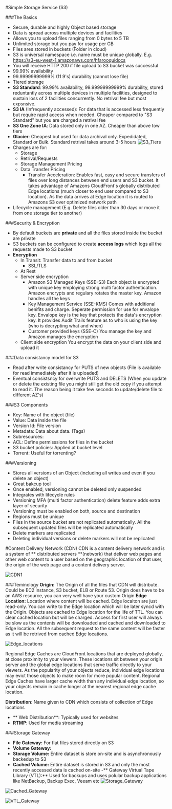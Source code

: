 #Simple Storage Service (S3)

###The Basics
- Secure, durable and highly Object based storage
- Data is spread across multiple devices and facilities
- Allows you to upload files ranging from 0 bytes to 5 TB
- Unlimited storage but you pay for usage per GB
- Files ares stored in buckets (Folder in cloud)
- S3 is universal namespace i.e. name must be unique globally. 
E.g. https://s3-eu-west-1.amazonaws.com/hfarooquidocs
- You will receive HTTP 200 if file upload to S3 bucket was successful
- 99.99% availability
- 99.99999999999% (11 9's) durability (cannot lose file)
- Tiered storage
 - **S3 Standard**: 99.99% availability, 99.99999999999% durability, stored reduntantly across multiple devices in multiple facilities, designed to sustain loss of 2 facilities concurrently. No retrival fee but most expsnsive.
  - **S3 IA** (Infrequently accessed): For data that is accessed less frequently but require rapid access when needed. Cheaper compared to "S3 Standard" but you are charged a retrival fee
  - **S3 One Zone IA**: Data stored only in one AZ. Cheaper than above tow tiers
  - **Glacier**: Cheapest but used for data archival only. Expedidated, Standard or Bulk. Standard retrival takes around 3-5 hours
![S3_Tiers](https://s3.amazonaws.com/hfcontents/kbimages/S3_Tiers.png "S3_Tiers")
- Charges are for:
	- Storage
	- Retrival/Requests
	- Storage Management Pricing
	- Data Transfer Pricing
		- Transfer Acceleration: Enables fast, easy and secure transfers of files over long distances between end users and S3 bucket. It takes advantage of Amazons CloudFront's globally distributed Edge locations (much closer to end user compared to S3 location). As the data arrives at Edge location it is routed to Amazons S3 over optimized network path
- Lifecycle management (E.g. Delete files older than 30 days or move it from one storage tier to another)

###Security & Encryption
- By default buckets are **private** and all the files stored inside the bucket are private
- S3 buckets can be configured to create **access logs** which logs all the requests made to S3 bucket
- **Encryption**
  - In Transit: Transfer data to and from bucket
    - SSL/TLS
  - At Rest
   - Server side encryption
     -  Amazon S3 Managed Keys (SSE-S3)
	   Each object is encrypted with unique key employing strong multi factor authentication. Amazon encrypts and regulary rotates the master key. Amazon handles all the keys
     -  Key Management Service (SSE-KMS)
	   Comes with additional benifits and charge. Seperate permission for use for envalope key. Envalope key is the key that protects the data's encryption key. It provides Audit Trails feature as to who is using the key (who is decrypting what and when)
     - Customer provided keys (SSE-C)
	   You manage the key and Amazon manages the encryption
    - Client side encryption
   You encrypt the data on your client side and upload it

###Data consistancy model for S3
- Read after write consistancy for PUTS of new objects
(File is available for read immediately after it is uploaded)
- Eventual consistsncy for overwrite PUTS and DELETS (When you update or delete the existing file you might still get the old copy if you attempt to read it. The reason being it take few seconds to update/delete file to different AZ's)

###S3 Components
- Key: Name of the object (file)
- Value: Data inside the file
- Version Id: File version
- Metadata: Data about data. (Tags)
- Subresources:
 - ACL: Define permisssions for files in the bucket
 - S3 bucket policies: Applied at bucket level
 - Torrent: Useful for torrenting?

###Versioning
- Stores all versions of an Object (including all writes and even if you delete an object)
- Great bakcup tool
- Once enabled, versioning cannot be deleted only suspended
- Integrates with lifecycle rules
- Versioning MFA (multi factor authentication) delete feature adds extra layer of security
- Versioning must be enabled on both, source and destination
- Regions must be unique
- Files in the source bucket are not replicated automatically. All the subsequent updated files will be replicated automatically
- Delete markers are replicated
- Deleting individual versions or delete markers will not be replicated

#Content Delivery Network (CDN)
CDN is a content delivery network and is a system of ** distributed servers **(network) that deliver web pages and other web content to a user based on the geographic location of that user, the origin of the web page and a content delivery server.

![CDN1](https://s3.amazonaws.com/hfcontents/kbimages/CDN1.png "CDN1")

###Teminology
**Origin:** The Origin of all the files that CDN will distribute. Could be EC2 instance, S3 bucket, ELB or Route 53. Origin does have to be an AWS resource, you can very well have your custom Origin
**Edge Location:** Location where content will be cached. Edge locaiton are just read-only. You can write to the Edge location which will be later syncd with the Origin.
Objects are cached to Edge location for the life of TTL. You can clear cached location but will be charged. Access for first user will always be slow as the contents will be downloaded and cached and downloaded to Edge location. All the subsequent request to the same content will be faster as it will be retrived from cached Edge locations.

![Edge_locations](https://s3.amazonaws.com/hfcontents/kbimages/Edge_locations.png "Edge_locations")

Regional Edge Caches are CloudFront locations that are deployed globally, at close proximity to your viewers. These locations sit between your origin server and the global edge locations that serve traffic directly to your viewers. As the popularity of your objects reduce, individual edge locations may evict those objects to make room for more popular content. Regional Edge Caches have larger cache width than any individual edge location, so your objects remain in cache longer at the nearest regional edge cache location. 

**Distribution**: Name given to CDN which consists of collection of Edge locations
 - ** Web Distribution**: Typically used for websites
 - **RTMP**: Used for media streaming
 
 ###Storage Gateway
 - **File Gateway:** For flat files stored directly on S3
 - **Volume Gateway:**
  - **Storage Volume:** Entire dataset is store on-site and is asynchronously backedup to S3
  - **Cached Volume:** Entire dataset is stored in S3 and only the most recently accessed data is cached on-site
 -** Gateway Virtual Tape Library (VTL):** Used for backups and uses polular backup applications like NetBackup, Backup Exec, Veeam etc
 ![Storage_Gateway](https://s3.amazonaws.com/hfcontents/kbimages/Storage_Gateway.png "Storage_Gateway")

![Cached_Gateway](https://s3.amazonaws.com/hfcontents/kbimages/Cached_Gateway.png "Cached_Gateway")

![VTL_Gateway](https://s3.amazonaws.com/hfcontents/kbimages/VTL_Gateway.png "VTL_Gateway")
